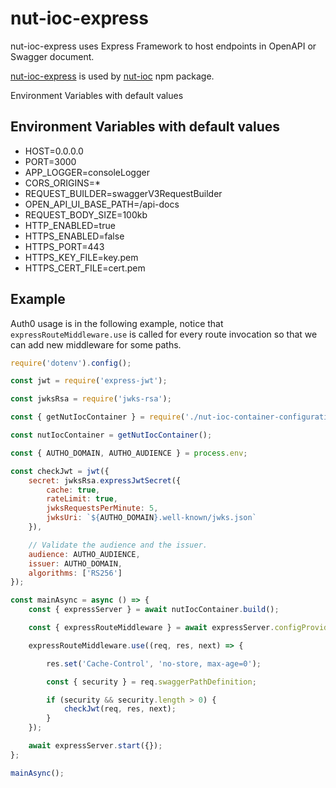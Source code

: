 # nut-ioc-express
nut-ioc-express uses Express Framework to host endpoints in OpenAPI or Swagger document.

[nut-ioc-express](https://www.npmjs.com/package/nut-ioc-express) is used by [nut-ioc](https://www.npmjs.com/package/nut-ioc) npm package.

Environment Variables with default values


## Environment Variables with default values

- HOST=0.0.0.0
- PORT=3000
- APP_LOGGER=consoleLogger
- CORS_ORIGINS=*
- REQUEST_BUILDER=swaggerV3RequestBuilder
- OPEN_API_UI_BASE_PATH=/api-docs
- REQUEST_BODY_SIZE=100kb
- HTTP_ENABLED=true
- HTTPS_ENABLED=false
- HTTPS_PORT=443
- HTTPS_KEY_FILE=key.pem
- HTTPS_CERT_FILE=cert.pem
## Example

Auth0 usage is in the following example, notice that `expressRouteMiddleware.use` is called for every route invocation so that we can add new middleware for some paths.

```javascript
require('dotenv').config();

const jwt = require('express-jwt');

const jwksRsa = require('jwks-rsa');

const { getNutIocContainer } = require('./nut-ioc-container-configurations');

const nutIocContainer = getNutIocContainer();

const { AUTHO_DOMAIN, AUTHO_AUDIENCE } = process.env;

const checkJwt = jwt({
    secret: jwksRsa.expressJwtSecret({
        cache: true,
        rateLimit: true,
        jwksRequestsPerMinute: 5,
        jwksUri: `${AUTHO_DOMAIN}.well-known/jwks.json`
    }),

    // Validate the audience and the issuer.
    audience: AUTHO_AUDIENCE,
    issuer: AUTHO_DOMAIN,
    algorithms: ['RS256']
});

const mainAsync = async () => {
    const { expressServer } = await nutIocContainer.build();

    const { expressRouteMiddleware } = await expressServer.configProvider;

    expressRouteMiddleware.use((req, res, next) => {

        res.set('Cache-Control', 'no-store, max-age=0');

        const { security } = req.swaggerPathDefinition;

        if (security && security.length > 0) {
            checkJwt(req, res, next);
        }
    });

    await expressServer.start({});
};

mainAsync();
```